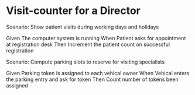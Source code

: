 # Visit-counter for a Director

Scenario: Show patient visits during working days and holidays

  Given The computer system is running
  When Patient asks for appointment at registration desk
  Then Increment the patient count on successful registration

Scenario: Compute parking slots to reserve for visiting specialists

  Given Parking token is assigned to each vehical owner
  When Vehical enters the parking entry and ask for token
  Then Count number of tokens been assigned
